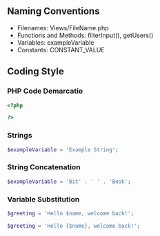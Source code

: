 ## Naming Conventions
  * Filenames: Views/FileName.php
  * Functions and Methods: filterInput(), getUsers()
  * Variables: exampleVariable
  * Constants: CONSTANT_VALUE
  
## Coding Style
### PHP Code Demarcatio
```php
<?php

?>
```

### Strings
```php
$exampleVariable = 'Example String';
```

### String Concatenation
```php
$exampleVariable = 'Bit' . ' ' . 'Book';
```

### Variable Substitution
```php
$greeting = 'Hello $name, welcome back!';

$greeting = 'Hello {$name}, welcome back!';
```
